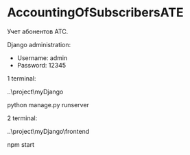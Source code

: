 # AccountingOfSubscribersATE
Учет абонентов АТС. 


Django administration:

* Username: admin
* Password: 12345

1 terminal:

..\project\myDjango

python manage.py runserver

2 terminal:

..\project\myDjango\frontend

npm start


